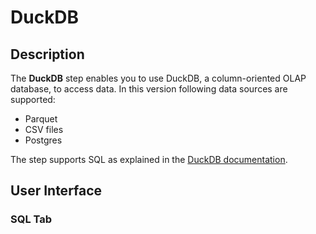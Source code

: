 # DuckDB

## Description

The **DuckDB** step enables you to use DuckDB, a column-oriented OLAP database, to access data.
In this version following data sources are supported:
-	Parquet
-	CSV files
-	Postgres

The step supports SQL as explained in the [DuckDB documentation](https://duckdb.org/docs/sql/introduction).

## User Interface
### SQL Tab
